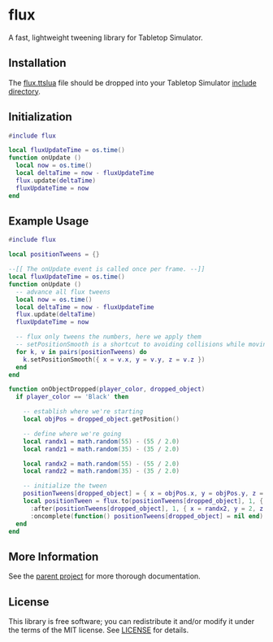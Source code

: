 # flux
A fast, lightweight tweening library for Tabletop Simulator.

## Installation
The [flux.ttslua](flux.ttslua?raw=1) file should be dropped into your Tabletop
Simulator [include directory](http://blog.onelivesleft.com/2017/08/atom-tabletop-simulator-package.html).

## Initialization

```lua
#include flux

local fluxUpdateTime = os.time()
function onUpdate ()
  local now = os.time()
  local deltaTime = now - fluxUpdateTime
  flux.update(deltaTime)
  fluxUpdateTime = now
end
```

## Example Usage

```lua
#include flux

local positionTweens = {}

--[[ The onUpdate event is called once per frame. --]]
local fluxUpdateTime = os.time()
function onUpdate ()
  -- advance all flux tweens
  local now = os.time()
  local deltaTime = now - fluxUpdateTime
  flux.update(deltaTime)
  fluxUpdateTime = now

  -- flux only tweens the numbers, here we apply them
  -- setPositionSmooth is a shortcut to avoiding collisions while moving
  for k, v in pairs(positionTweens) do
    k.setPositionSmooth({ x = v.x, y = v.y, z = v.z })
  end
end

function onObjectDropped(player_color, dropped_object)
  if player_color == 'Black' then

    -- establish where we're starting
    local objPos = dropped_object.getPosition()

    -- define where we're going
    local randx1 = math.random(55) - (55 / 2.0)
    local randz1 = math.random(35) - (35 / 2.0)

    local randx2 = math.random(55) - (55 / 2.0)
    local randz2 = math.random(35) - (35 / 2.0)

    -- initialize the tween
    positionTweens[dropped_object] = { x = objPos.x, y = objPos.y, z = objPos.z }
    local positionTween = flux.to(positionTweens[dropped_object], 1, { x = randx1, y = 2, z = randz1 })
      :after(positionTweens[dropped_object], 1, { x = randx2, y = 2, z = randz2 }):delay(1)
      :oncomplete(function() positionTweens[dropped_object] = nil end)
  end
end
```

## More Information

See the [parent project](https://github.com/rxi/flux) for more thorough documentation.

## License
This library is free software; you can redistribute it and/or modify it under
the terms of the MIT license. See [LICENSE](LICENSE) for details.
